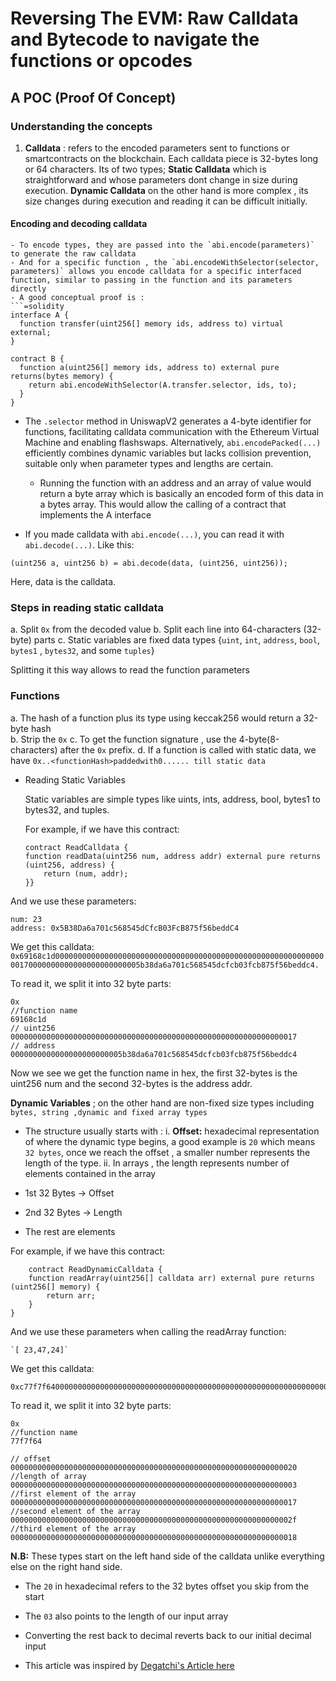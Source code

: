 # Reversing The EVM: Raw Calldata and Bytecode to navigate the functions or opcodes

## A POC (Proof Of Concept)

### Understanding the concepts

1. **Calldata** : refers to the encoded parameters sent to functions or smartcontracts on the blockchain. Each calldata piece  is 32-bytes long or 64 characters. Its of two types;
 **Static Calldata** which is straightforward and whose parameters dont change in size during execution. **Dynamic Calldata** on the other hand is more complex , its size changes during execution and reading it can be difficult initially.

#### Encoding and decoding calldata
    - To encode types, they are passed into the `abi.encode(parameters)` to generate the raw calldata
    - And for a specific function , the `abi.encodeWithSelector(selector, parameters)` allows you encode calldata for a specific interfaced function, similar to passing in the function and its parameters directly
    - A good conceptual proof is : 
    ```=solidity
    interface A {
      function transfer(uint256[] memory ids, address to) virtual external;
    }

    contract B {
      function a(uint256[] memory ids, address to) external pure returns(bytes memory) {
        return abi.encodeWithSelector(A.transfer.selector, ids, to);
      }
    }
- The `.selector` method in UniswapV2 generates a 4-byte identifier for functions, facilitating calldata communication with the Ethereum Virtual Machine and enabling flashswaps. Alternatively, `abi.encodePacked(...)` efficiently combines dynamic variables but lacks collision prevention, suitable only when parameter types and lengths are certain.
    - Running the function with an address and an array of value would return a byte array which is  basically an encoded form of this data in a bytes array. This would allow the calling of a contract that implements the A interface

- If you made calldata with `abi.encode(...)`, you can read it with `abi.decode(...)`. Like this:


```(uint256 a, uint256 b) = abi.decode(data, (uint256, uint256));```




Here, data is the calldata.


### Steps in reading static calldata
a. Split `0x` from the decoded value 
b. Split each line into 64-characters (32-byte) parts
c. Static variables are fixed data types {`uint`, `int`, `address`, `bool`, `bytes1` , `bytes32`, and some `tuples`}

Splitting it this way allows to read the function parameters

### Functions
a. The hash of a function plus its type using keccak256 would return a 32-byte hash  
b. Strip the `0x`
c. To get the function signature , use the 4-byte(8-characters) after the `0x` prefix.
d. If a function is called with static data, we have `0x..<functionHash>paddedwith0...... till static data`
    
    

- Reading Static Variables

    Static variables are simple types like uints, ints, address, bool, bytes1 to bytes32, and tuples.

    For example, if we have this contract:

    ```=solidity
    contract ReadCalldata {
    function readData(uint256 num, address addr) external pure returns (uint256, address) {
        return (num, addr);
    }} 
    ```


And we use these parameters:

    num: 23
    address: 0x5B38Da6a701c568545dCfcB03FcB875f56beddC4

We get this calldata: 
```0x69168c1d00000000000000000000000000000000000000000000000000000000000000170000000000000000000000005b38da6a701c568545dcfcb03fcb875f56beddc4.```

To read it, we split it into 32 byte parts:

```=solidity
0x
//function name
69168c1d
// uint256
0000000000000000000000000000000000000000000000000000000000000017
// address
0000000000000000000000005b38da6a701c568545dcfcb03fcb875f56beddc4
```

Now we see we get the function name in hex, the first 32-bytes is the uint256 num and the second 32-bytes is the address addr.



**Dynamic Variables** ; on the other hand are non-fixed size types including `bytes, string ,dynamic and fixed array types`
- The structure usually starts with :
i. **Offset:** hexadecimal representation of where the dynamic type begins, a good example is `20` which means `32 bytes`, once we reach the offset , a smaller number represents the length of the type.
ii. In arrays , the length represents number of elements contained in the array 

- 1st 32 Bytes -> Offset
- 2nd 32 Bytes -> Length
- The rest are elements 

For example, if we have this contract:

```=solidity
    contract ReadDynamicCalldata {
    function readArray(uint256[] calldata arr) external pure returns (uint256[] memory) {
        return arr;
    }
}
```


And we use these parameters when calling the readArray function:

    `[ 23,47,24]`
    
We get this calldata:

    0xc77f7f64000000000000000000000000000000000000000000000000000000000000002000000000000000000000000000000000000000000000000000000000000000030000000000000000000000000000000000000000000000000000000000000017000000000000000000000000000000000000000000000000000000000000002f0000000000000000000000000000000000000000000000000000000000000018
    
To read it, we split it into 32 byte parts:
```=solidity
0x
//function name
77f7f64

// offset
0000000000000000000000000000000000000000000000000000000000000020
//length of array
0000000000000000000000000000000000000000000000000000000000000003
//first element of the array
0000000000000000000000000000000000000000000000000000000000000017
//second element of the array
000000000000000000000000000000000000000000000000000000000000002f
//third element of the array
0000000000000000000000000000000000000000000000000000000000000018
```
**N.B:** These types start on the left hand side of the calldata unlike everything else on the right hand side.
- The `20` in hexadecimal refers to the 32 bytes offset you skip from the start
- The `03` also points to the length of our input array
- Converting the rest back to decimal reverts back to our initial decimal input

- This article was inspired by [Degatchi's  Article here](https://degatchi.com/articles/reading-raw-evm-calldata)

